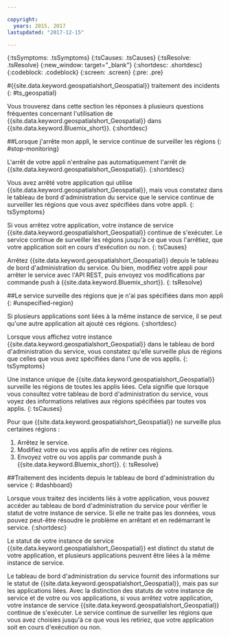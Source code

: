 ```yaml
---

copyright:
  years: 2015, 2017
lastupdated: "2017-12-15"

---
```


<!-- Attribute definitions -->
{:tsSymptoms: .tsSymptoms}
{:tsCauses: .tsCauses}
{:tsResolve: .tsResolve}
{:new_window: target="_blank"}
{:shortdesc: .shortdesc}
{:codeblock: .codeblock}
{:screen: .screen}
{:pre: .pre}

#{{site.data.keyword.geospatialshort_Geospatial}} traitement des incidents
{: #ts_geospatial}


Vous trouverez dans cette section les réponses à plusieurs questions fréquentes concernant l'utilisation de {{site.data.keyword.geospatialshort_Geospatial}} dans {{site.data.keyword.Bluemix_short}}.
{:shortdesc}

##Lorsque j'arrête mon appli, le service continue de surveiller les régions
{: #stop-monitoring}


L'arrêt de votre appli n'entraîne pas automatiquement l'arrêt de {{site.data.keyword.geospatialshort_Geospatial}}.
{:shortdesc}


Vous avez arrêté votre application qui utilise {{site.data.keyword.geospatialshort_Geospatial}}, mais vous constatez dans le tableau de bord d'administration du service que le service continue de surveiller les régions que vous avez spécifiées dans votre appli.
{: tsSymptoms}


Si vous arrêtez votre application, votre instance de service {{site.data.keyword.geospatialshort_Geospatial}} continue de s'exécuter. Le service continue de surveiller les régions jusqu'à ce que vous l'arrêtiez, que votre application soit en cours d'exécution ou non.
{: tsCauses}


Arrêtez {{site.data.keyword.geospatialshort_Geospatial}} depuis le tableau de bord d'administration du service. Ou bien, modifiez votre appli pour arrêter le service avec l'API REST, puis envoyez vos modifications par commande push à {{site.data.keyword.Bluemix_short}}.
{: tsResolve}

##Le service surveille des régions que je n'ai pas spécifiées dans mon appli
{: #unspecified-region}



Si plusieurs applications sont liées à la même instance de service, il se peut qu'une autre application ait ajouté ces régions.
{:shortdesc}



Lorsque vous affichez votre instance {{site.data.keyword.geospatialshort_Geospatial}} dans le tableau de bord d'administration du service, vous constatez qu'elle surveille plus de régions que celles que vous avez spécifiées dans l'une de vos applis.
{: tsSymptoms}

Une instance unique de {{site.data.keyword.geospatialshort_Geospatial}} surveille les régions de toutes les applis liées. Cela signifie que lorsque vous consultez votre tableau de bord d'administration du service, vous voyez des informations relatives aux régions spécifiées par toutes vos applis.
{: tsCauses}

Pour que {{site.data.keyword.geospatialshort_Geospatial}} ne surveille plus certaines régions :

1. Arrêtez le service.
2. Modifiez votre ou vos applis afin de retirer ces régions.
3. Envoyez votre ou vos applis par commande push à {{site.data.keyword.Bluemix_short}}.
{: tsResolve}


##Traitement des incidents depuis le tableau de bord d'administration du service
{: #dashboard}

Lorsque vous traitez des incidents liés à votre application, vous pouvez accéder au tableau de bord d'administration du service pour vérifier le statut de votre instance de service. Si elle ne traite pas les données, vous pouvez peut-être résoudre le problème en arrêtant et en redémarrant le service.
{:shortdesc}

Le statut de votre instance de service {{site.data.keyword.geospatialshort_Geospatial}} est distinct du statut de votre application, et plusieurs applications peuvent être liées à la même instance de service.

Le tableau de bord d'administration du service fournit des informations sur le statut de {{site.data.keyword.geospatialshort_Geospatial}}, mais pas sur les applications liées. Avec la distinction des statuts de votre instance de service et de votre ou vos applications, si vous arrêtez votre application, votre instance de service {{site.data.keyword.geospatialshort_Geospatial}} continue de s'exécuter. Le service continue de surveiller les régions que vous avez choisies jusqu'à ce que vous les retiriez, que votre application soit en cours d'exécution ou non.
